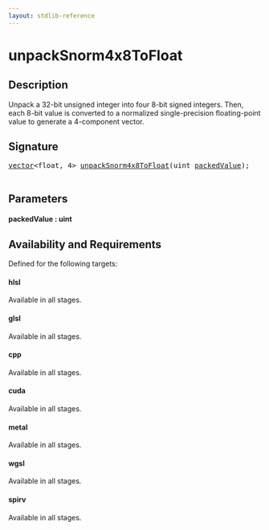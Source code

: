 ```yaml
---
layout: stdlib-reference
---
```


# unpackSnorm4x8ToFloat

## Description

Unpack a 32-bit unsigned integer into four 8-bit signed integers.
Then, each 8-bit value is converted to a normalized single-precision
floating-point value to generate a 4-component vector.




## Signature 

<pre>
<a href="../../types/vector/index.html" class="code_type">vector</a>&lt;<span class="code_keyword">float</span>, 4&gt; <a href=".html">unpackSnorm4x8ToFloat</a>(<span class="code_keyword">uint</span> <a href=".html#decl-packedValue" class="code_param">packedValue</a>);

</pre>

## Parameters

####  <a id="decl-packedValue"></a>packedValue  : uint

## Availability and Requirements

Defined for the following targets:

#### hlsl
Available in all stages.

#### glsl
Available in all stages.

#### cpp
Available in all stages.

#### cuda
Available in all stages.

#### metal
Available in all stages.

#### wgsl
Available in all stages.

#### spirv
Available in all stages.



